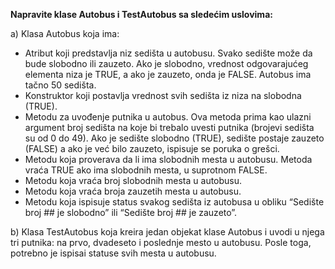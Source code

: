**Napravite klase Autobus i TestAutobus sa sledećim uslovima:**

a)	Klasa Autobus koja ima: 
-	Atribut koji predstavlja niz sedišta u autobusu. Svako sedište može da bude slobodno ili zauzeto. Ako je slobodno, vrednost odgovarajućeg elementa niza je TRUE, a ako je zauzeto, onda je FALSE. Autobus ima tačno 50 sedišta. 
-	Konstruktor koji postavlja vrednost svih sedišta iz niza na slobodna (TRUE). 
-	Metodu za uvođenje putnika u autobus. Ova metoda prima kao ulazni argument broj sedišta na koje bi trebalo uvesti putnika (brojevi sedišta su od 0 do 49). Ako je sedište slobodno (TRUE), sedište postaje zauzeto (FALSE) a ako je već bilo zauzeto, ispisuje se poruka o grešci. 
-	Metodu koja proverava da li ima slobodnih mesta u autobusu. Metoda vraća TRUE ako ima slobodnih mesta, u suprotnom FALSE. 
-	Metodu koja vraća broj slobodnih mesta u autobusu. 
-	Metodu koja vraća broja zauzetih mesta u autobusu. 
-	Metodu koja ispisuje status svakog sedišta iz autobusa u obliku “Sedište broj ## je slobodno” ili “Sedište broj ## je zauzeto”. 

b)	Klasa TestAutobus koja kreira jedan objekat klase Autobus i uvodi u njega tri putnika: na prvo, dvadeseto i poslednje mesto u autobusu. Posle toga, potrebno je ispisai statuse svih mesta u autobusu. 
